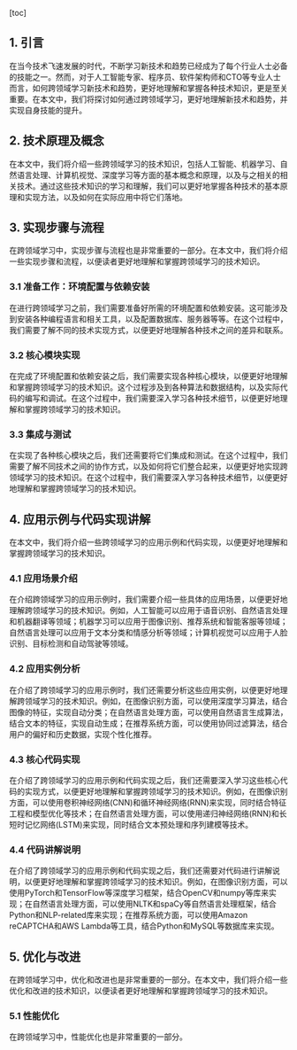 
[toc]                    
                
                
## 1. 引言

在当今技术飞速发展的时代，不断学习新技术和趋势已经成为了每个行业人士必备的技能之一。然而，对于人工智能专家、程序员、软件架构师和CTO等专业人士而言，如何跨领域学习新技术和趋势，更好地理解和掌握各种技术知识，更是至关重要。在本文中，我们将探讨如何通过跨领域学习，更好地理解新技术和趋势，并实现自身技能的提升。

## 2. 技术原理及概念

在本文中，我们将介绍一些跨领域学习的技术知识，包括人工智能、机器学习、自然语言处理、计算机视觉、深度学习等方面的基本概念和原理，以及与之相关的相关技术。通过这些技术知识的学习和理解，我们可以更好地掌握各种技术的基本原理和实现方法，以及如何在实际应用中将它们落地。

## 3. 实现步骤与流程

在跨领域学习中，实现步骤与流程也是非常重要的一部分。在本文中，我们将介绍一些实现步骤和流程，以便读者更好地理解和掌握跨领域学习的技术知识。

### 3.1 准备工作：环境配置与依赖安装

在进行跨领域学习之前，我们需要准备好所需的环境配置和依赖安装。这可能涉及到安装各种编程语言和相关工具，以及配置数据库、服务器等等。在这个过程中，我们需要了解不同的技术实现方式，以便更好地理解各种技术之间的差异和联系。

### 3.2 核心模块实现

在完成了环境配置和依赖安装之后，我们需要实现各种核心模块，以便更好地理解和掌握跨领域学习的技术知识。这个过程涉及到各种算法和数据结构，以及实际代码的编写和调试。在这个过程中，我们需要深入学习各种技术细节，以便更好地理解和掌握跨领域学习的技术知识。

### 3.3 集成与测试

在实现了各种核心模块之后，我们还需要将它们集成和测试。在这个过程中，我们需要了解不同技术之间的协作方式，以及如何将它们整合起来，以便更好地实现跨领域学习的技术知识。在这个过程中，我们需要深入学习各种技术细节，以便更好地理解和掌握跨领域学习的技术知识。

## 4. 应用示例与代码实现讲解

在本文中，我们将介绍一些跨领域学习的应用示例和代码实现，以便更好地理解和掌握跨领域学习的技术知识。

### 4.1 应用场景介绍

在介绍跨领域学习的应用示例时，我们需要介绍一些具体的应用场景，以便更好地理解跨领域学习的技术知识。例如，人工智能可以应用于语音识别、自然语言处理和机器翻译等领域；机器学习可以应用于图像识别、推荐系统和智能客服等领域；自然语言处理可以应用于文本分类和情感分析等领域；计算机视觉可以应用于人脸识别、目标检测和自动驾驶等领域。

### 4.2 应用实例分析

在介绍了跨领域学习的应用示例时，我们还需要分析这些应用实例，以便更好地理解跨领域学习的技术知识。例如，在图像识别方面，可以使用深度学习算法，结合图像的特征，实现自动分类；在自然语言处理方面，可以使用自然语言生成算法，结合文本的特征，实现自动生成；在推荐系统方面，可以使用协同过滤算法，结合用户的偏好和历史数据，实现个性化推荐。

### 4.3 核心代码实现

在介绍了跨领域学习的应用示例和代码实现之后，我们还需要深入学习这些核心代码的实现方式，以便更好地理解和掌握跨领域学习的技术知识。例如，在图像识别方面，可以使用卷积神经网络(CNN)和循环神经网络(RNN)来实现，同时结合特征工程和模型优化等技术；在自然语言处理方面，可以使用递归神经网络(RNN)和长短时记忆网络(LSTM)来实现，同时结合文本预处理和序列建模等技术。

### 4.4 代码讲解说明

在介绍了跨领域学习的应用示例和代码实现之后，我们还需要对代码进行讲解说明，以便更好地理解和掌握跨领域学习的技术知识。例如，在图像识别方面，可以使用PyTorch和TensorFlow等深度学习框架，结合OpenCV和numpy等库来实现；在自然语言处理方面，可以使用NLTK和spaCy等自然语言处理框架，结合Python和NLP-related库来实现；在推荐系统方面，可以使用Amazon reCAPTCHA和AWS Lambda等工具，结合Python和MySQL等数据库来实现。

## 5. 优化与改进

在跨领域学习中，优化和改进也是非常重要的一部分。在本文中，我们将介绍一些优化和改进的技术知识，以便读者更好地理解和掌握跨领域学习的技术知识。

### 5.1 性能优化

在跨领域学习中，性能优化也是非常重要的一部分。

